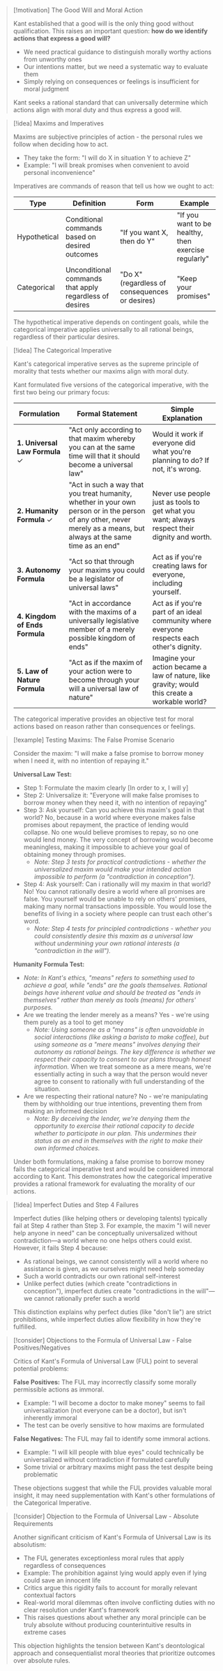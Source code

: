> [!motivation] The Good Will and Moral Action
> 
> Kant established that a good will is the only thing good without qualification. This raises an important question: **how do we identify actions that express a good will?**
> 
> - We need practical guidance to distinguish morally worthy actions from unworthy ones
> - Our intentions matter, but we need a systematic way to evaluate them
> - Simply relying on consequences or feelings is insufficient for moral judgment
> 
> Kant seeks a rational standard that can universally determine which actions align with moral duty and thus express a good will.

> [!idea] Maxims and Imperatives
> 
> Maxims are subjective principles of action - the personal rules we follow when deciding how to act.
> 
> - They take the form: "I will do X in situation Y to achieve Z"
> - Example: "I will break promises when convenient to avoid personal inconvenience"
> 
> Imperatives are commands of reason that tell us how we ought to act:
> 
> |Type|Definition|Form|Example|
> |---|---|---|---|
> |Hypothetical|Conditional commands based on desired outcomes|"If you want X, then do Y"|"If you want to be healthy, then exercise regularly"|
> |Categorical|Unconditional commands that apply regardless of desires|"Do X" (regardless of consequences or desires)|"Keep your promises"|
> 
> The hypothetical imperative depends on contingent goals, while the categorical imperative applies universally to all rational beings, regardless of their particular desires.

> [!idea] The Categorical Imperative
> 
> Kant's categorical imperative serves as the supreme principle of morality that tests whether our maxims align with moral duty.
> 
> Kant formulated five versions of the categorical imperative, with the first two being our primary focus:
> 
> |Formulation|Formal Statement|Simple Explanation|
> |---|---|---|
> |**1. Universal Law Formula** ✓|"Act only according to that maxim whereby you can at the same time will that it should become a universal law"|Would it work if everyone did what you're planning to do? If not, it's wrong.|
> |**2. Humanity Formula** ✓|"Act in such a way that you treat humanity, whether in your own person or in the person of any other, never merely as a means, but always at the same time as an end"|Never use people just as tools to get what you want; always respect their dignity and worth.|
> |**3. Autonomy Formula**|"Act so that through your maxims you could be a legislator of universal laws"|Act as if you're creating laws for everyone, including yourself.|
> |**4. Kingdom of Ends Formula**|"Act in accordance with the maxims of a universally legislative member of a merely possible kingdom of ends"|Act as if you're part of an ideal community where everyone respects each other's dignity.|
> |**5. Law of Nature Formula**|"Act as if the maxim of your action were to become through your will a universal law of nature"|Imagine your action became a law of nature, like gravity; would this create a workable world?|
> 
> The categorical imperative provides an objective test for moral actions based on reason rather than consequences or feelings.

> [!example] Testing Maxims: The False Promise Scenario
> 
> Consider the maxim: "I will make a false promise to borrow money when I need it, with no intention of repaying it."
> 
> **Universal Law Test:**
> 
> - Step 1: Formulate the maxim clearly [In order to x, I will y]
> - Step 2: Universalize it: "Everyone will make false promises to borrow money when they need it, with no intention of repaying"
> - Step 3: Ask yourself: Can you achieve this maxim's goal in that world? No, because in a world where everyone makes false promises about repayment, the practice of lending would collapse. No one would believe promises to repay, so no one would lend money. The very concept of borrowing would become meaningless, making it impossible to achieve your goal of obtaining money through promises.
>     - _Note: Step 3 tests for practical contradictions - whether the universalized maxim would make your intended action impossible to perform (a "contradiction in conception")._
> - Step 4: Ask yourself: Can i rationally will my maxim in that world? No! You cannot rationally desire a world where all promises are false. You yourself would be unable to rely on others' promises, making many normal transactions impossible. You would lose the benefits of living in a society where people can trust each other's word.
>     - _Note: Step 4 tests for principled contradictions - whether you could consistently desire this maxim as a universal law without undermining your own rational interests (a "contradiction in the will")._
> 
> **Humanity Formula Test:**
> 
> - _Note: In Kant's ethics, "means" refers to something used to achieve a goal, while "ends" are the goals themselves. Rational beings have inherent value and should be treated as "ends in themselves" rather than merely as tools (means) for others' purposes._
> - Are we treating the lender merely as a means? Yes - we're using them purely as a tool to get money
>     - _Note: Using someone as a "means" is often unavoidable in social interactions (like asking a barista to make coffee), but using someone as a "mere means" involves denying their autonomy as rational beings. The key difference is whether we respect their capacity to consent to our plans through honest information._ When we treat someone as a mere means, we're essentially acting in such a way that the person would never agree to consent to rationally with full understanding of the situation.
> - Are we respecting their rational nature? No - we're manipulating them by withholding our true intentions, preventing them from making an informed decision
>     - _Note: By deceiving the lender, we're denying them the opportunity to exercise their rational capacity to decide whether to participate in our plan. This undermines their status as an end in themselves with the right to make their own informed choices._
> 
> Under both formulations, making a false promise to borrow money fails the categorical imperative test and would be considered immoral according to Kant. This demonstrates how the categorical imperative provides a rational framework for evaluating the morality of our actions.

> [!idea] Imperfect Duties and Step 4 Failures
> 
> Imperfect duties (like helping others or developing talents) typically fail at Step 4 rather than Step 3. For example, the maxim "I will never help anyone in need" can be conceptually universalized without contradiction—a world where no one helps others could exist. However, it fails Step 4 because:
> 
> - As rational beings, we cannot consistently will a world where no assistance is given, as we ourselves might need help someday
> - Such a world contradicts our own rational self-interest
> - Unlike perfect duties (which create "contradictions in conception"), imperfect duties create "contradictions in the will"—we cannot rationally prefer such a world
> 
> This distinction explains why perfect duties (like "don't lie") are strict prohibitions, while imperfect duties allow flexibility in how they're fulfilled.

> [!consider] Objections to the Formula of Universal Law - False Positives/Negatives
> 
> Critics of Kant's Formula of Universal Law (FUL) point to several potential problems:
> 
> **False Positives:** The FUL may incorrectly classify some morally permissible actions as immoral.
> 
> - Example: "I will become a doctor to make money" seems to fail universalization (not everyone can be a doctor), but isn't inherently immoral
> - The test can be overly sensitive to how maxims are formulated
> 
> **False Negatives:** The FUL may fail to identify some immoral actions.
> 
> - Example: "I will kill people with blue eyes" could technically be universalized without contradiction if formulated carefully
> - Some trivial or arbitrary maxims might pass the test despite being problematic
> 
> These objections suggest that while the FUL provides valuable moral insight, it may need supplementation with Kant's other formulations of the Categorical Imperative.

> [!consider] Objection to the Formula of Universal Law - Absolute Requirements
> 
> Another significant criticism of Kant's Formula of Universal Law is its absolutism:
> 
> - The FUL generates exceptionless moral rules that apply regardless of consequences
> - Example: The prohibition against lying would apply even if lying could save an innocent life
> - Critics argue this rigidity fails to account for morally relevant contextual factors
> - Real-world moral dilemmas often involve conflicting duties with no clear resolution under Kant's framework
> - This raises questions about whether any moral principle can be truly absolute without producing counterintuitive results in extreme cases
> 
> This objection highlights the tension between Kant's deontological approach and consequentialist moral theories that prioritize outcomes over absolute rules.


